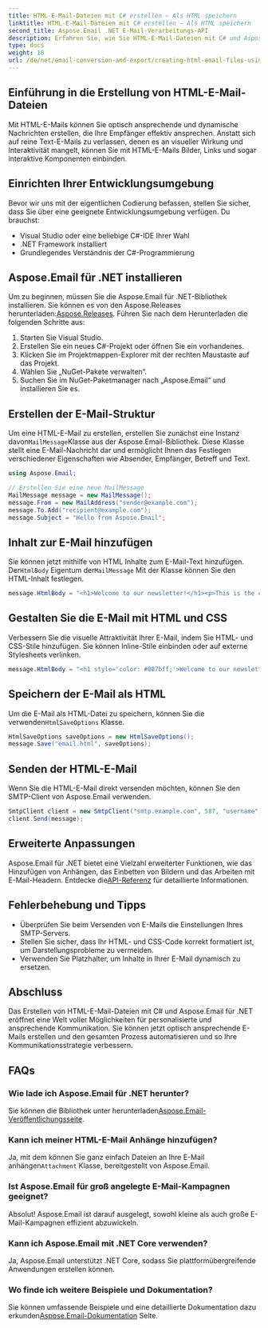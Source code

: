 ```yaml
---
title: HTML-E-Mail-Dateien mit C# erstellen – Als HTML speichern
linktitle: HTML-E-Mail-Dateien mit C# erstellen – Als HTML speichern
second_title: Aspose.Email .NET E-Mail-Verarbeitungs-API
description: Erfahren Sie, wie Sie HTML-E-Mail-Dateien mit C# und Aspose.Email für .NET erstellen. Schritt-für-Schritt-Anleitung mit Quellcode für eine nahtlose E-Mail-Anpassung.
type: docs
weight: 18
url: /de/net/email-conversion-and-export/creating-html-email-files-using-csharp-save-as-html/
---
```


## Einführung in die Erstellung von HTML-E-Mail-Dateien

Mit HTML-E-Mails können Sie optisch ansprechende und dynamische Nachrichten erstellen, die Ihre Empfänger effektiv ansprechen. Anstatt sich auf reine Text-E-Mails zu verlassen, denen es an visueller Wirkung und Interaktivität mangelt, können Sie mit HTML-E-Mails Bilder, Links und sogar interaktive Komponenten einbinden.

## Einrichten Ihrer Entwicklungsumgebung

Bevor wir uns mit der eigentlichen Codierung befassen, stellen Sie sicher, dass Sie über eine geeignete Entwicklungsumgebung verfügen. Du brauchst:

- Visual Studio oder eine beliebige C#-IDE Ihrer Wahl
- .NET Framework installiert
- Grundlegendes Verständnis der C#-Programmierung

## Aspose.Email für .NET installieren

 Um zu beginnen, müssen Sie die Aspose.Email für .NET-Bibliothek installieren. Sie können es von den Aspose.Releases herunterladen:[Aspose.Releases](https://releases.aspose.com/email/net/). Führen Sie nach dem Herunterladen die folgenden Schritte aus:

1. Starten Sie Visual Studio.
2. Erstellen Sie ein neues C#-Projekt oder öffnen Sie ein vorhandenes.
3. Klicken Sie im Projektmappen-Explorer mit der rechten Maustaste auf das Projekt.
4. Wählen Sie „NuGet-Pakete verwalten“.
5. Suchen Sie im NuGet-Paketmanager nach „Aspose.Email“ und installieren Sie es.

## Erstellen der E-Mail-Struktur

 Um eine HTML-E-Mail zu erstellen, erstellen Sie zunächst eine Instanz davon`MailMessage`Klasse aus der Aspose.Email-Bibliothek. Diese Klasse stellt eine E-Mail-Nachricht dar und ermöglicht Ihnen das Festlegen verschiedener Eigenschaften wie Absender, Empfänger, Betreff und Text.

```csharp
using Aspose.Email;

// Erstellen Sie eine neue MailMessage
MailMessage message = new MailMessage();
message.From = new MailAddress("sender@example.com");
message.To.Add("recipient@example.com");
message.Subject = "Hello from Aspose.Email";
```

## Inhalt zur E-Mail hinzufügen

 Sie können jetzt mithilfe von HTML Inhalte zum E-Mail-Text hinzufügen. Der`HtmlBody` Eigentum der`MailMessage` Mit der Klasse können Sie den HTML-Inhalt festlegen.

```csharp
message.HtmlBody = "<h1>Welcome to our newsletter!</h1><p>This is the content of our email.</p>";
```

## Gestalten Sie die E-Mail mit HTML und CSS

Verbessern Sie die visuelle Attraktivität Ihrer E-Mail, indem Sie HTML- und CSS-Stile hinzufügen. Sie können Inline-Stile einbinden oder auf externe Stylesheets verlinken.

```csharp
message.HtmlBody = "<h1 style='color: #007bff;'>Welcome to our newsletter!</h1><p style='font-size: 16px;'>This is the content of our email.</p>";
```

## Speichern der E-Mail als HTML

 Um die E-Mail als HTML-Datei zu speichern, können Sie die verwenden`HtmlSaveOptions` Klasse.

```csharp
HtmlSaveOptions saveOptions = new HtmlSaveOptions();
message.Save("email.html", saveOptions);
```

## Senden der HTML-E-Mail

Wenn Sie die HTML-E-Mail direkt versenden möchten, können Sie den SMTP-Client von Aspose.Email verwenden.

```csharp
SmtpClient client = new SmtpClient("smtp.example.com", 587, "username", "password");
client.Send(message);
```

## Erweiterte Anpassungen

 Aspose.Email für .NET bietet eine Vielzahl erweiterter Funktionen, wie das Hinzufügen von Anhängen, das Einbetten von Bildern und das Arbeiten mit E-Mail-Headern. Entdecke die[API-Referenz](https://reference.aspose.com/email/net) für detaillierte Informationen.

## Fehlerbehebung und Tipps

- Überprüfen Sie beim Versenden von E-Mails die Einstellungen Ihres SMTP-Servers.
- Stellen Sie sicher, dass Ihr HTML- und CSS-Code korrekt formatiert ist, um Darstellungsprobleme zu vermeiden.
- Verwenden Sie Platzhalter, um Inhalte in Ihrer E-Mail dynamisch zu ersetzen.

## Abschluss

Das Erstellen von HTML-E-Mail-Dateien mit C# und Aspose.Email für .NET eröffnet eine Welt voller Möglichkeiten für personalisierte und ansprechende Kommunikation. Sie können jetzt optisch ansprechende E-Mails erstellen und den gesamten Prozess automatisieren und so Ihre Kommunikationsstrategie verbessern.

## FAQs

### Wie lade ich Aspose.Email für .NET herunter?

 Sie können die Bibliothek unter herunterladen[Aspose.Email-Veröffentlichungsseite](https://releases.aspose.com/email/net).

### Kann ich meiner HTML-E-Mail Anhänge hinzufügen?

 Ja, mit dem können Sie ganz einfach Dateien an Ihre E-Mail anhängen`Attachment` Klasse, bereitgestellt von Aspose.Email.

### Ist Aspose.Email für groß angelegte E-Mail-Kampagnen geeignet?

Absolut! Aspose.Email ist darauf ausgelegt, sowohl kleine als auch große E-Mail-Kampagnen effizient abzuwickeln.

### Kann ich Aspose.Email mit .NET Core verwenden?

Ja, Aspose.Email unterstützt .NET Core, sodass Sie plattformübergreifende Anwendungen erstellen können.

### Wo finde ich weitere Beispiele und Dokumentation?

 Sie können umfassende Beispiele und eine detaillierte Dokumentation dazu erkunden[Aspose.Email-Dokumentation](https://reference.aspose.com/email/net) Seite.